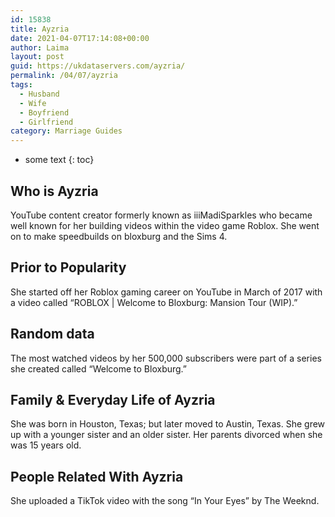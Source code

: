 ```yaml
---
id: 15838
title: Ayzria
date: 2021-04-07T17:14:08+00:00
author: Laima
layout: post
guid: https://ukdataservers.com/ayzria/
permalink: /04/07/ayzria
tags:
  - Husband
  - Wife
  - Boyfriend
  - Girlfriend
category: Marriage Guides
---
```


* some text
{: toc}


## Who is Ayzria
                  
                  
                  
YouTube content creator formerly known as iiiMadiSparkles who became well known for her building videos within the video game Roblox. She went on to make speedbuilds on bloxburg and the Sims 4.
                  
              
            
              
            
                
                
                
## Prior to Popularity
                  
                  
                  
She started off her Roblox gaming career on YouTube in March of 2017 with a video called &#8220;ROBLOX | Welcome to Bloxburg: Mansion Tour (WIP).&#8221;
                  
              
            
              
            
                
                
                
## Random data
                  
                  
                  
The most watched videos by her 500,000 subscribers were part of a series she created called &#8220;Welcome to Bloxburg.&#8221;
                  
              
            
              
            
                
                
                
## Family & Everyday Life of Ayzria
                  
                  
                  
She was born in Houston, Texas; but later moved to Austin, Texas. She grew up with a younger sister and an older sister. Her parents divorced when she was 15 years old.
                  
              
            
              
            
                
                
                
## People Related With Ayzria
                  
                  
                  
She uploaded a TikTok video with the song &#8220;In Your Eyes&#8221; by The Weeknd.
                  
              
            
              
            
                
              
            
              
              
            
            
              
            
          
          
          